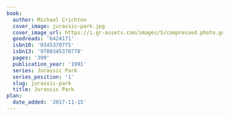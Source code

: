 ```yaml
---
book:
  author: Michael Crichton
  cover_image: jurassic-park.jpg
  cover_image_url: https://i.gr-assets.com/images/S/compressed.photo.goodreads.com/books/1344371661l/6424171._SY160_.jpg
  goodreads: '6424171'
  isbn10: '0345370775'
  isbn13: '9780345370778'
  pages: '399'
  publication_year: '1991'
  series: Jurassic Park
  series_position: '1'
  slug: jurassic-park
  title: Jurassic Park
plan:
  date_added: '2017-11-15'
---
```

